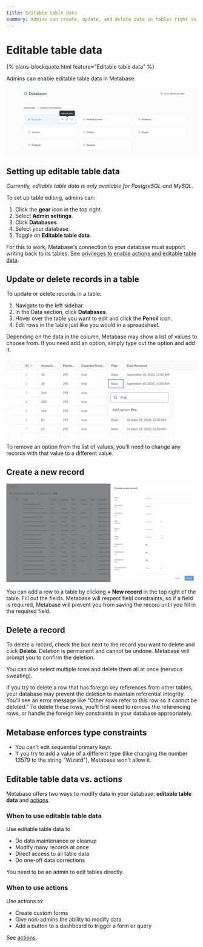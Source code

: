 ```yaml
---
title: Editable table data
summary: Admins can create, update, and delete data in tables right in Metabase.
---
```


# Editable table data

{% plans-blockquote.html feature="Editable table data"  %}

Admins can enable editable table data in Metabase.

![Edit table](./images/edit-table.png)

## Setting up editable table data

_Currently, editable table data is only available for PostgreSQL and MySQL._

To set up table editing, admins can:

1. Click the **gear** icon in the top right.
2. Select **Admin settings**.
3. Click **Databases**.
4. Select your database.
5. Toggle on **Editable table data**.

For this to work, Metabase's connection to your database must support writing back to its tables. See [privileges to enable actions and editable table data](../databases/users-roles-privileges.md#privileges-to-enable-actions-and-editable-table-data).

## Update or delete records in a table

To update or delete records in a table:

1. Navigate to the left sidebar.
2. In the Data section, click **Databases**.
3. Hover over the table you want to edit and click the **Pencil** icon.
4. Edit rows in the table just like you would in a spreadsheet.

Depending on the data in the column, Metabase may show a list of values to choose from. If you need add an option, simply type out the option and add it.

![Add option](./images/add-option.png)

To remove an option from the list of values, you'll need to change any records with that value to a different value.

## Create a new record

![Create new record](./images/create-new-record.png)

You can add a row to a table by clicking **+ New record** in the top right of the table. Fill out the fields. Metabase will respect field constraints, so if a field is required, Metabase will prevent you from saving the record until you fill in the required field.

## Delete a record

To delete a record, check the box next to the record you want to delete and click **Delete**. Deletion is permanent and cannot be undone. Metabase will prompt you to confirm the deletion.

You can also select multiple rows and delete them all at once (nervous sweating).

If you try to delete a row that has foreign key references from other tables, your database may prevent the deletion to maintain referential integrity. You'll see an error message like "Other rows refer to this row so it cannot be deleted." To delete these rows, you'll first need to remove the referencing rows, or handle the foreign key constraints in your database appropriately.

## Metabase enforces type constraints

- You can't edit sequential primary keys.
- If you try to add a value of a different type (like changing the number 13579 to the string "Wizard"), Metabase won't allow it.

## Editable table data vs. actions

Metabase offers two ways to modify data in your database: **editable table data** and [actions](../actions/introduction.md).

###  When to use editable table data

Use editable table data to

- Do data maintenance or cleanup
- Modify many records at once
- Direct access to all table data
- Do one-off data corrections

You need to be an admin to edit tables directly.

### When to use actions

Use actions to:

- Create custom forms 
- Give non-admins the ability to modify data
- Add a button to a dashboard to trigger a form or query

See [actions](../actions/introduction.md).